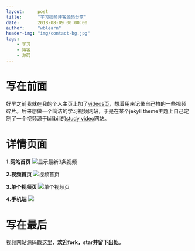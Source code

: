 ```yaml
---
layout:     post
title:      "学习视频博客源码分享"
date:       2018-08-09 00:00:00
author:     "wblearn"
header-img: "img/contact-bg.jpg"
tags:
    - 学习
    - 博客
    - 源码
---
```


# 写在前面

好早之前我就在我的个人主页上加了[videos页](https://wblearn.github.io/videos/)，想着用来记录自己拍的一些视频碎片。后来想做一个简洁的学习视频网站，于是在某个jekyll theme主题上自己定制了一个视频源于bilibili的[study video](https://wblearn.github.io/study-video/)网站。

# 详情页面

**1.网站首页**
![显示最新3条视频](http://wblearn.github.io/img/in-post/public/2556999-8eacfb757cad66c4.webp)

**2.视频首页**
![视频首页](http://wblearn.github.io/img/in-post/public/2556999-d03302d5e2d377c8.webp)

**3.单个视频页**
![单个视频页](http://wblearn.github.io/img/in-post/public/2556999-2338e0c85c4126e0.webp)

**4.手机端**
![](http://wblearn.github.io/img/in-post/public/2556999-7d7c0567ea926f61.webp)

# 写在最后

视频网站源码戳[这里](https://github.com/wblearn/study-video)，**欢迎fork，star并留下出处。**



